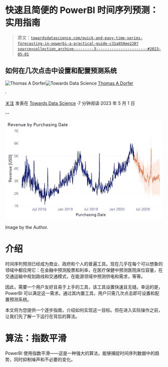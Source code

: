 # 快速且简便的 PowerBI 时间序列预测：实用指南

> 原文：[`towardsdatascience.com/quick-and-easy-time-series-forecasting-in-powerbi-a-practical-guide-c31a858ee220?source=collection_archive---------3-----------------------#2023-05-01`](https://towardsdatascience.com/quick-and-easy-time-series-forecasting-in-powerbi-a-practical-guide-c31a858ee220?source=collection_archive---------3-----------------------#2023-05-01)

## 如何在几次点击中设置和配置预测系统

[](https://thomasdorfer.medium.com/?source=post_page-----c31a858ee220--------------------------------)![Thomas A Dorfer](https://thomasdorfer.medium.com/?source=post_page-----c31a858ee220--------------------------------)[](https://towardsdatascience.com/?source=post_page-----c31a858ee220--------------------------------)![Towards Data Science](https://towardsdatascience.com/?source=post_page-----c31a858ee220--------------------------------) [Thomas A Dorfer](https://thomasdorfer.medium.com/?source=post_page-----c31a858ee220--------------------------------)

·

[关注](https://medium.com/m/signin?actionUrl=https%3A%2F%2Fmedium.com%2F_%2Fsubscribe%2Fuser%2F7c54f9b62b90&operation=register&redirect=https%3A%2F%2Ftowardsdatascience.com%2Fquick-and-easy-time-series-forecasting-in-powerbi-a-practical-guide-c31a858ee220&user=Thomas+A+Dorfer&userId=7c54f9b62b90&source=post_page-7c54f9b62b90----c31a858ee220---------------------post_header-----------) 发表在 [Towards Data Science](https://towardsdatascience.com/?source=post_page-----c31a858ee220--------------------------------) ·7 分钟阅读·2023 年 5 月 1 日[](https://medium.com/m/signin?actionUrl=https%3A%2F%2Fmedium.com%2F_%2Fvote%2Ftowards-data-science%2Fc31a858ee220&operation=register&redirect=https%3A%2F%2Ftowardsdatascience.com%2Fquick-and-easy-time-series-forecasting-in-powerbi-a-practical-guide-c31a858ee220&user=Thomas+A+Dorfer&userId=7c54f9b62b90&source=-----c31a858ee220---------------------clap_footer-----------)

--

[](https://medium.com/m/signin?actionUrl=https%3A%2F%2Fmedium.com%2F_%2Fbookmark%2Fp%2Fc31a858ee220&operation=register&redirect=https%3A%2F%2Ftowardsdatascience.com%2Fquick-and-easy-time-series-forecasting-in-powerbi-a-practical-guide-c31a858ee220&source=-----c31a858ee220---------------------bookmark_footer-----------)![](img/0cfe8cbe7157a42e007712a666df026e.png)

Image by the Author.

# 介绍

时间序列预测已经成为商业、政府和个人的普遍工具。现在几乎在每个可以想象的领域中都应用它：在金融中预测股票和利率，在医疗保健中预测医院床位容量，在交通运输中规划路线和交通模式，在能源领域中预测供电和需求，等等。

因此，需要一个用户友好且易于上手的工具，该工具设置快速且无缝。幸运的是，PowerBI 可以满足这一需求。通过其内置工具，用户只需几次点击即可设置和配置预测系统。

本文将为您提供一个逐步指南，介绍如何实现这一目标。但在进入实际操作之前，让我们先了解一下运行在背后的算法。

# 算法：指数平滑

PowerBI 使用指数平滑——这是一种强大的算法，能够捕捉时间序列数据中的趋势，同时抑制噪声和不必要的变化。
